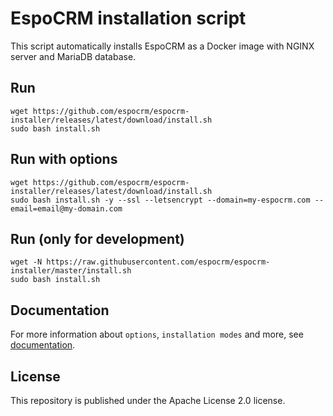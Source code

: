# EspoCRM installation script

This script automatically installs EspoCRM as a Docker image with NGINX server and MariaDB database.

## Run

```
wget https://github.com/espocrm/espocrm-installer/releases/latest/download/install.sh
sudo bash install.sh
```

## Run with options

```
wget https://github.com/espocrm/espocrm-installer/releases/latest/download/install.sh
sudo bash install.sh -y --ssl --letsencrypt --domain=my-espocrm.com --email=email@my-domain.com
```

## Run (only for development)

```
wget -N https://raw.githubusercontent.com/espocrm/espocrm-installer/master/install.sh
sudo bash install.sh
```

## Documentation

For more information about `options`, `installation modes` and more, see [documentation](https://github.com/espocrm/documentation/blob/master/docs/administration/installation-by-script.md).

## License

This repository is published under the Apache License 2.0 license.
